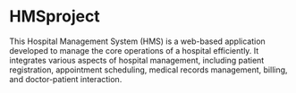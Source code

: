 # HMSproject
This Hospital Management System (HMS) is a web-based application developed to manage the core operations of a hospital efficiently. It integrates various aspects of hospital management, including patient registration, appointment scheduling, medical records management, billing, and doctor-patient interaction.
